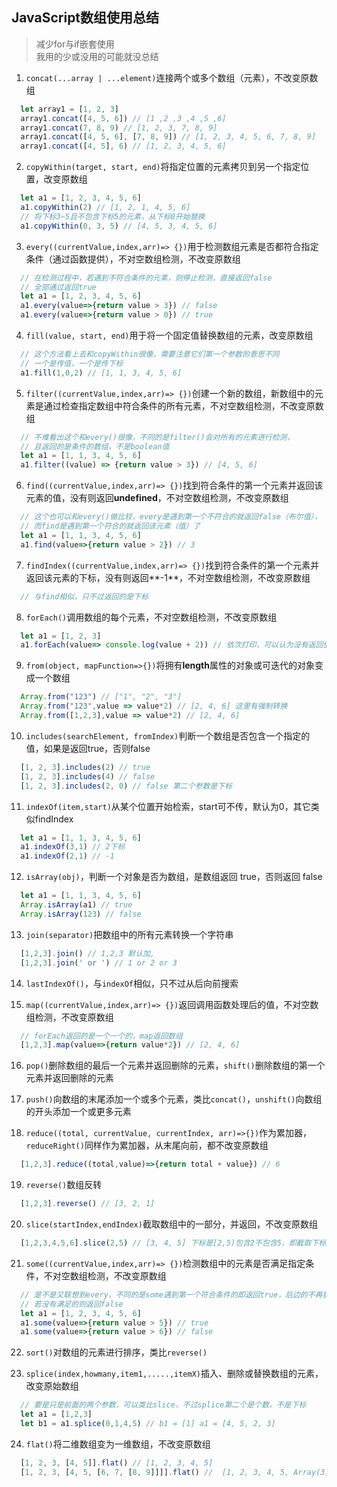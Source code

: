 ## JavaScript数组使用总结

> 减少for与if嵌套使用  
> 我用的少或没用的可能就没总结

 1. `concat(...array | ...element)`连接两个或多个数组（元素），不改变原数组
 
 ```js
   let array1 = [1, 2, 3]
   array1.concat([4, 5, 6]) // [1 ,2 ,3 ,4 ,5 ,6]
   array1.concat(7, 8, 9) // [1, 2, 3, 7, 8, 9]
   array1.concat([4, 5, 6], [7, 8, 9]) // [1, 2, 3, 4, 5, 6, 7, 8, 9]
   array1.concat([4, 5], 6) // [1, 2, 3, 4, 5, 6]
 ```
 
 2. `copyWithin(target, start, end)`将指定位置的元素拷贝到另一个指定位置，改变原数组
 
 ```js
   let a1 = [1, 2, 3, 4, 5, 6]
   a1.copyWithin(2) // [1, 2, 1, 4, 5, 6]
   // 将下标3~5且不包含下标5的元素，从下标0开始替换
   a1.copyWithin(0, 3, 5) // [4, 5, 3, 4, 5, 6]
 ```
 
 3. `every((currentValue,index,arr)=> {})`用于检测数组元素是否都符合指定条件（通过函数提供），不对空数组检测，不改变原数组

 ```js
   // 在检测过程中，若遇到不符合条件的元素，则停止检测，直接返回false
   // 全部通过返回true
   let a1 = [1, 2, 3, 4, 5, 6]
   a1.every(value=>{return value > 3}) // false
   a1.every(value=>{return value > 0}) // true
 ```
 
 4. `fill(value, start, end)`用于将一个固定值替换数组的元素，改变原数组

 ```js
   // 这个方法看上去和copyWithin很像，需要注意它们第一个参数的意思不同
   // 一个是传值，一个是传下标
   a1.fill(1,0,2) // [1, 1, 3, 4, 5, 6]
 ```
 
 5. `filter((currentValue,index,arr)=> {})`创建一个新的数组，新数组中的元素是通过检查指定数组中符合条件的所有元素，不对空数组检测，不改变原数组

 ```js
   // 不难看出这个和every()很像，不同的是filter()会对所有的元素进行检测，
   // 且返回的是条件的数组，不是boolean值
   let a1 = [1, 1, 3, 4, 5, 6]
   a1.filter((value) => {return value > 3}) // [4, 5, 6]
 ```
 
 6. `find((currentValue,index,arr)=> {})`找到符合条件的第一个元素并返回该元素的值，没有则返回**undefined**，不对空数组检测，不改变原数组

 ```js
   // 这个也可以和every()做比较，every是遇到第一个不符合的就返回false（布尔值），
   // 而find是遇到第一个符合的就返回该元素（值）了
   let a1 = [1, 1, 3, 4, 5, 6]
   a1.find(value=>{return value > 2}) // 3
 ```
 
 7. `findIndex((currentValue,index,arr)=> {})`找到符合条件的第一个元素并返回该元素的下标，没有则返回**-1**，不对空数组检测，不改变原数组

 ```js
   // 与find相似，只不过返回的是下标
 ```
 
 8. `forEach()`调用数组的每个元素，不对空数组检测，不改变原数组
 
 ```js
   let a1 = [1, 2, 3]
   a1.forEach(value=> console.log(value + 2)) // 依次打印，可以认为没有返回值，可与map()进行对比
 ```
 
 9. `from(object, mapFunction=>{})`将拥有**length**属性的对象或可迭代的对象变成一个数组

 ```js
   Array.from("123") // ["1", "2", "3"]
   Array.from("123",value => value*2) // [2, 4, 6] 这里有强制转换
   Array.from([1,2,3],value => value*2) // [2, 4, 6]
 ``` 
 
 10. `includes(searchElement, fromIndex)`判断一个数组是否包含一个指定的值，如果是返回true，否则false

 ```js
   [1, 2, 3].includes(2) // true
   [1, 2, 3].includes(4) // false
   [1, 2, 3].includes(2, 0) // false 第二个参数是下标
 ```
 
 11. `indexOf(item,start)`从某个位置开始检索，start可不传，默认为0，其它类似findIndex

 ```js
   let a1 = [1, 1, 3, 4, 5, 6]
   a1.indexOf(3,1) // 2下标
   a1.indexOf(2,1) // -1
 ```
 
 12. `isArray(obj)`，判断一个对象是否为数组，是数组返回 true，否则返回 false

 ```js
   let a1 = [1, 1, 3, 4, 5, 6]
   Array.isArray(a1) // true
   Array.isArray(123) // false
 ```
 
 13. `join(separator)`把数组中的所有元素转换一个字符串

 ```js
   [1,2,3].join() // 1,2,3 默认加,
   [1,2,3].join(' or ') // 1 or 2 or 3
 ```
 
 14. `lastIndexOf()`，与`indexOf`相似，只不过从后向前搜索
 
 15. `map((currentValue,index,arr)=> {})`返回调用函数处理后的值，不对空数组检测，不改变原数组

 ```js
   // forEach返回的是一个一个的，map返回数组
   [1,2,3].map(value=>{return value*2}) // [2, 4, 6] 
 ```
 
 16. `pop()`删除数组的最后一个元素并返回删除的元素，`shift()`删除数组的第一个元素并返回删除的元素

 17. `push()`向数组的末尾添加一个或多个元素，类比`concat()`，`unshift()`向数组的开头添加一个或更多元素

 18. `reduce((total, currentValue, currentIndex, arr)=>{})`作为累加器，`reduceRight()`同样作为累加器，从末尾向前，都不改变原数组
 
 ```js
   [1,2,3].reduce((total,value)=>{return total + value}) // 6
 ```
 
 19. `reverse()`数组反转

 ```js
   [1,2,3].reverse() // [3, 2, 1]
 ```
 
 20. `slice(startIndex,endIndex)`截取数组中的一部分，并返回，不改变原数组

 ```js
   [1,2,3,4,5,6].slice(2,5) // [3, 4, 5] 下标是[2,5)包含2不包含5，即截取下标2~4的元素
 ```
 
 21. `some((currentValue,index,arr)=> {})`检测数组中的元素是否满足指定条件，不对空数组检测，不改变原数组

 ```js
   // 是不是又联想到every，不同的是some遇到第一个符合条件的即返回true，后边的不再执行，刚好相反哈。
   // 若没有满足的则返回false
   let a1 = [1, 2, 3, 4, 5, 6]
   a1.some(value=>{return value > 5}) // true
   a1.some(value=>{return value > 6}) // false
 ```
 
 22. `sort()`对数组的元素进行排序，类比`reverse()`
 
 23. `splice(index,howmany,item1,.....,itemX)`插入、删除或替换数组的元素，改变原始数组
 
 ```js
   // 要是只是前面的两个参数，可以类比slice，不过splice第二个是个数，不是下标
   let a1 = [1,2,3]
   let b1 = a1.splice(0,1,4,5) // b1 = [1] a1 = [4, 5, 2, 3]
 ```
 
 24. `flat()`将二维数组变为一维数组，不改变原数组

 ```js
   [1, 2, 3, [4, 5]].flat() // [1, 2, 3, 4, 5]
   [1, 2, 3, [4, 5, [6, 7, [8, 9]]]].flat() //  [1, 2, 3, 4, 5, Array(3)] 所以是二维数组
 ```
 
 
 
 
 
 
 
 
 
 
 
 
 
 